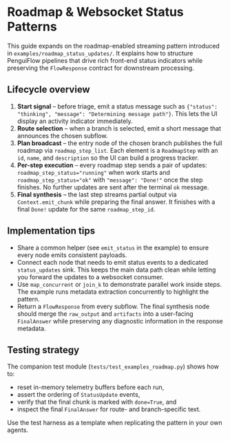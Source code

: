 # Roadmap & Websocket Status Patterns

This guide expands on the roadmap-enabled streaming pattern introduced in
`examples/roadmap_status_updates/`. It explains how to structure PenguiFlow
pipelines that drive rich front-end status indicators while preserving the
`FlowResponse` contract for downstream processing.

## Lifecycle overview

1. **Start signal** – before triage, emit a status message such as
   `{"status": "thinking", "message": "Determining message path"}`. This
   lets the UI display an activity indicator immediately.
2. **Route selection** – when a branch is selected, emit a short message that
   announces the chosen subflow.
3. **Plan broadcast** – the entry node of the chosen branch publishes the full
   roadmap via `roadmap_step_list`. Each element is a `RoadmapStep` with an `id`,
   `name`, and `description` so the UI can build a progress tracker.
4. **Per-step execution** – every roadmap step sends a pair of updates:
   `roadmap_step_status="running"` when work starts and `roadmap_step_status="ok"`
   with `"message": "Done!"` once the step finishes. No further updates are sent
   after the terminal `ok` message.
5. **Final synthesis** – the last step streams partial output via
   `Context.emit_chunk` while preparing the final answer. It finishes with a
   final `Done!` update for the same `roadmap_step_id`.

## Implementation tips

* Share a common helper (see `emit_status` in the example) to ensure every node
  emits consistent payloads.
* Connect each node that needs to emit status events to a dedicated
  `status_updates` sink. This keeps the main data path clean while letting you
  forward the updates to a websocket consumer.
* Use `map_concurrent` or `join_k` to demonstrate parallel work inside steps.
  The example runs metadata extraction concurrently to highlight the pattern.
* Return a `FlowResponse` from every subflow. The final synthesis node should
  merge the `raw_output` and `artifacts` into a user-facing `FinalAnswer` while
  preserving any diagnostic information in the response metadata.

## Testing strategy

The companion test module (`tests/test_examples_roadmap.py`) shows how to:

* reset in-memory telemetry buffers before each run,
* assert the ordering of `StatusUpdate` events,
* verify that the final chunk is marked with `done=True`, and
* inspect the final `FinalAnswer` for route- and branch-specific text.

Use the test harness as a template when replicating the pattern in your own
agents.
